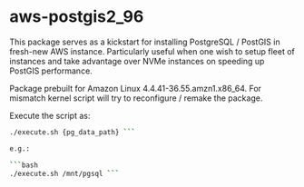 # aws-postgis2_96

This package serves as a kickstart for installing PostgreSQL / PostGIS in fresh-new AWS instance. Particularly useful when one wish to setup fleet of instances and take advantage over NVMe instances on speeding up PostGIS performance. 

Package prebuilt for Amazon Linux 4.4.41-36.55.amzn1.x86_64. For mismatch kernel script will try to reconfigure / remake the package.

Execute the script as:

```bash
./execute.sh {pg_data_path} ```

e.g.:

```bash
./execute.sh /mnt/pgsql ```

